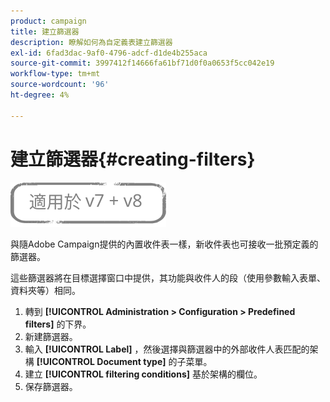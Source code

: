 ```yaml
---
product: campaign
title: 建立篩選器
description: 瞭解如何為自定義表建立篩選器
exl-id: 6fad3dac-9af0-4796-adcf-d1de4b255aca
source-git-commit: 3997412f14666fa61bf71d0f0a0653f5cc042e19
workflow-type: tm+mt
source-wordcount: '96'
ht-degree: 4%

---
```


# 建立篩選器{#creating-filters}

![](../../assets/common.svg)

與隨Adobe Campaign提供的內置收件表一樣，新收件表也可接收一批預定義的篩選器。

這些篩選器將在目標選擇窗口中提供，其功能與收件人的段（使用參數輸入表單、資料夾等）相同。

1. 轉到 **[!UICONTROL Administration > Configuration > Predefined filters]** 的下界。
1. 新建篩選器。
1. 輸入 **[!UICONTROL Label]** ，然後選擇與篩選器中的外部收件人表匹配的架構 **[!UICONTROL Document type]** 的子菜單。
1. 建立 **[!UICONTROL filtering conditions]** 基於架構的欄位。
1. 保存篩選器。
